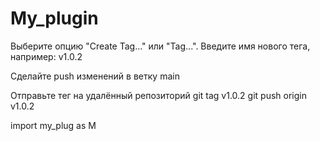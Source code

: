 # My_plugin

Выберите опцию "Create Tag..." или "Tag...".
Введите имя нового тега, например: v1.0.2

Сделайте push изменений в ветку main

Отправьте тег на удалённый репозиторий
git tag v1.0.2
git push origin v1.0.2

import my_plug as M
